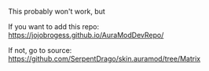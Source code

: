 This probably won't work, but

If you want to add this repo:
https://jojobrogess.github.io/AuraModDevRepo/



If not, go to source:
https://github.com/SerpentDrago/skin.auramod/tree/Matrix
